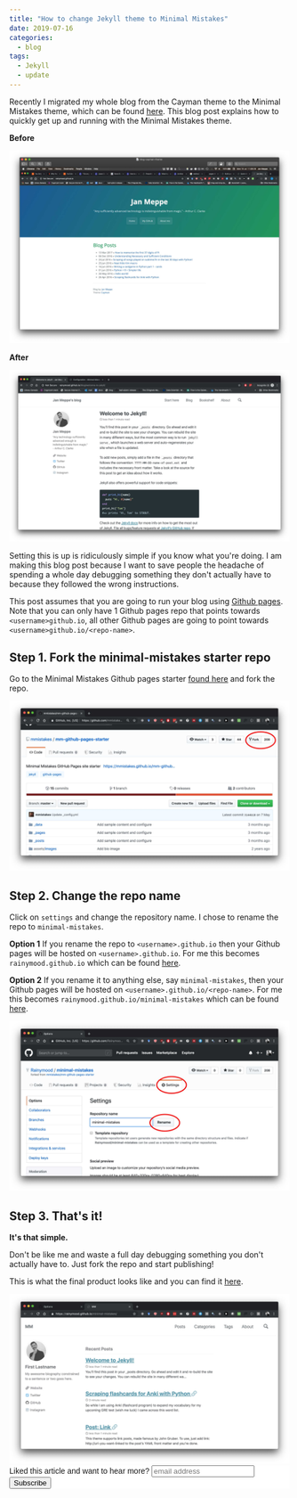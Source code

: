 ```yaml
---
title: "How to change Jekyll theme to Minimal Mistakes"
date: 2019-07-16
categories:
  - blog
tags:
  - Jekyll
  - update
---
```


Recently I migrated my whole blog from the Cayman theme to the Minimal Mistakes theme, which can be found [here](https://mmistakes.github.io/minimal-mistakes/). This blog post explains how to quickly get up and running with the Minimal Mistakes theme.

**Before**

<img src="/assets/2019-06-16-how-to-change-theme-to-minimal-mistakes/blog-cayman-theme.jpg">

**After**

<img src="/assets/2019-06-16-how-to-change-theme-to-minimal-mistakes/blog-minimal-mistakes-theme.jpg">

Setting this is up is ridiculously simple if you know what you're doing. I am making this blog post because I want to save people the headache of spending a whole day debugging something they don't actually have to because they followed the wrong instructions.

This post assumes that you are going to run your blog using [Github pages](https://pages.github.com). Note that you can only have 1 Github pages repo that points towards `<username>github.io`, all other Github pages are going to point towards `<username>github.io/<repo-name>`.

## Step 1. Fork the minimal-mistakes starter repo

Go to the Minimal Mistakes Github pages starter [found here](https://github.com/mmistakes/mm-github-pages-starter) and fork the repo.

<img src="/assets/2019-06-16-how-to-change-theme-to-minimal-mistakes/001-fork.jpg">

## Step 2. Change the repo name

Click on `settings` and change the repository name. I chose to rename the repo to `minimal-mistakes`.

**Option 1** If you rename the repo to `<username>.github.io` then your Github pages will be hosted on `<username>.github.io`. For me this becomes `rainymood.github.io` which can be found [here](https://rainymood.github.io).

**Option 2** If you rename it to anything else, say `minimal-mistakes`, then your Github pages will be hosted on `<username>.github.io/<repo-name>`. For me this becomes `rainymood.github.io/minimal-mistakes` which can be found [here](https://rainymood.github.io/minimal-mistakes).

<img src="/assets/2019-06-16-how-to-change-theme-to-minimal-mistakes/002-edit.jpg">

## Step 3. That's it!

**It's that simple.**

Don't be like me and waste a full day debugging something you don't actually have to. Just fork the repo and start publishing!

This is what the final product looks like and you can find it [here](https://rainymood.github.io/minimal-mistakes).

<img src="/assets/2019-06-16-how-to-change-theme-to-minimal-mistakes/003-done.jpg">



<!-- Begin Mailchimp Signup Form -->
<link href="//cdn-images.mailchimp.com/embedcode/horizontal-slim-10_7.css" rel="stylesheet" type="text/css">
<style type="text/css">
	#mc_embed_signup{background:#fff; clear:left; font:14px Helvetica,Arial,sans-serif; width:100%;}
	/* Add your own Mailchimp form style overrides in your site stylesheet or in this style block.
	   We recommend moving this block and the preceding CSS link to the HEAD of your HTML file. */
</style>
<div id="mc_embed_signup">
<form action="https://gmail.us3.list-manage.com/subscribe/post?u=92fe86c389878585bc87837e8&amp;id=50543deff9" method="post" id="mc-embedded-subscribe-form" name="mc-embedded-subscribe-form" class="validate" target="_blank" novalidate>
    <div id="mc_embed_signup_scroll">
	<label for="mce-EMAIL">Liked this article and want to hear more?</label>
	<input type="email" value="" name="EMAIL" class="email" id="mce-EMAIL" placeholder="email address" required>
    <!-- real people should not fill this in and expect good things - do not remove this or risk form bot signups-->
    <div style="position: absolute; left: -5000px;" aria-hidden="true"><input type="text" name="b_92fe86c389878585bc87837e8_50543deff9" tabindex="-1" value=""></div>
    <div class="clear"><input type="submit" value="Subscribe" name="subscribe" id="mc-embedded-subscribe" class="button"></div>
    </div>
</form>
</div>

<!--End mc_embed_signup-->